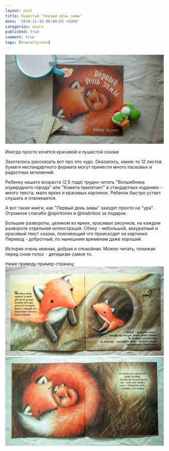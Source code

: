```yaml
---
layout: post
title: Пушистый "Первый день зимы"
date: '2018-11-19 08:00:01 +0300'
categories: книги
published: true
comment: true
tags: [КнигиСпутник]
---
```


![Милота тратитата]( /image/pushistic.jpg)

Иногда просто хочется красивой и пушистой сказки

Захотелось рассказать вот про это чудо. Оказалось, какие-то 12 листов бумаги нестандартного формата могут принести много ласковых и радостных мгновений. 

Ребенку нашего возраста (2,5 года) трудно читать "Волшебника изумрудного города" или "Комета прилетает" в стандартных изданиях - много текста, мало ярких и красивых картинок. Ребенок быстро устает слушать и отвлекается.

А вот такие книги, как "Первый день зимы" заходят просто на "ура". Огромное спасибо @spiritones и @mabrikos за подарок.

Большие развороты, целиком из ярких, красивых рисунков, на каждом развороте отдельная иллюстрация. Сбоку - небольшой, аккуратный и красивый текст сказки, поясняющий что происходит на картинке. Перевод - добротный, по нынешним временам даже хороший.

История очень нежная, добрая и спокойная. Можно читать, понижая перед сном голос - детишкам самое то. 

Ниже приведу пример страниц:
![Страничка 1]( /image/push1.jpg)
![Страничка 2]( /image/push2.jpg)

